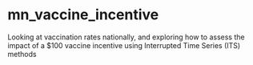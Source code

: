 # mn_vaccine_incentive
Looking at vaccination rates nationally, and exploring how to assess the impact of a $100 vaccine incentive using Interrupted Time Series (ITS) methods
